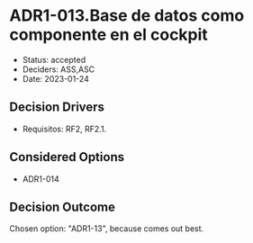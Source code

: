 # ADR1-013.Base de datos como componente en el cockpit

* Status: accepted
* Deciders: ASS,ASC
* Date: 2023-01-24

## Decision Drivers

* Requisitos: RF2, RF2.1.

## Considered Options

* ADR1-014

## Decision Outcome

Chosen option: "ADR1-13", because comes out best.
